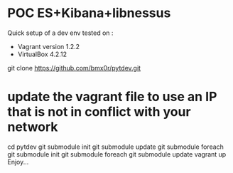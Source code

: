 POC ES+Kibana+libnessus
=======================

Quick setup of a dev env
tested on : 
- Vagrant version 1.2.2
- VirtualBox 4.2.12

git clone https://github.com/bmx0r/pytdev.git

# update the vagrant file to use an IP that is not in conflict with your network
cd pytdev
git submodule init
git submodule update
git submodule foreach git submodule init
git submodule foreach git submodule update
vagrant up
Enjoy...
